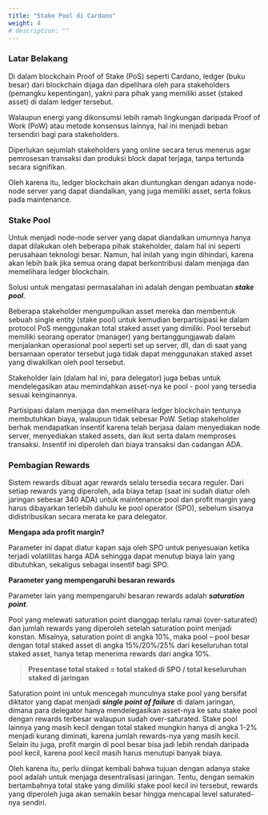 ```yaml
---
title: "Stake Pool di Cardano"
weight: 4
# description: ""
---
```


### Latar Belakang

Di dalam blockchain Proof of Stake (PoS) seperti Cardano, ledger (buku besar) dari blockchain dijaga dan dipelihara oleh para stakeholders (pemangku kepentingan), yakni para pihak yang memiliki asset (staked asset) di dalam ledger tersebut.

Walaupun energi yang dikonsumsi lebih ramah lingkungan daripada Proof of Work (PoW) atau metode konsensus lainnya, hal ini menjadi beban tersendiri bagi para stakeholders.

Diperlukan sejumlah stakeholders yang online secara terus menerus agar pemrosesan transaksi dan produksi block dapat terjaga, tanpa tertunda secara signifikan.

Oleh karena itu, ledger blockchain akan diuntungkan dengan adanya node-node server yang dapat diandalkan, yang juga memiliki asset, serta fokus pada maintenance.

### Stake Pool

Untuk menjadi node-node server yang dapat diandalkan umumnya hanya dapat dilakukan oleh beberapa pihak stakeholder, dalam hal ini seperti perusahaan teknologi besar. Namun, hal inilah yang ingin dihindari, karena akan lebih baik jika semua orang dapat berkontribusi dalam menjaga dan memelihara ledger blockchain.

Solusi untuk mengatasi permasalahan ini adalah dengan pembuatan ***stake pool***.

Beberapa stakeholder mengumpulkan asset mereka dan membentuk sebuah single entity (stake pool) untuk kemudian berpartisipasi ke dalam protocol PoS menggunakan total staked asset yang dimiliki. Pool tersebut memiliki seorang operator (manager) yang bertanggungjawab dalam menjalankan operasional pool seperti set up server, dll, dan di saat yang bersamaan operator tersebut juga tidak dapat menggunakan staked asset yang diwakilkan oleh pool tersebut.

Stakeholder lain (dalam hal ini, para delegator) juga bebas untuk mendelegasikan atau memindahkan asset-nya ke pool - pool yang tersedia sesuai keinginannya.

Partisipasi dalam menjaga dan memelihara ledger blockchain tentunya membutuhkan biaya, walaupun tidak sebesar PoW. Setiap stakeholder berhak mendapatkan insentif karena telah berjasa dalam menyediakan node server, menyediakan staked assets, dan ikut serta dalam memproses transaksi. Insentif ini diperoleh dari biaya transaksi dan cadangan ADA.

### Pembagian Rewards

Sistem rewards dibuat agar rewards selalu tersedia secara reguler. Dari setiap rewards yang diperoleh, ada biaya tetap (saat ini sudah diatur oleh jaringan sebesar 340 ADA) untuk maintenance pool dan profit margin yang harus dibayarkan terlebih dahulu ke pool operator (SPO), sebelum sisanya didistribusikan secara merata ke para delegator.

**Mengapa ada profit margin?**

Parameter ini dapat diatur kapan saja oleh SPO untuk penyesuaian ketika terjadi volatilitas harga ADA sehingga dapat menutup biaya lain yang dibutuhkan, sekaligus sebagai insentif bagi SPO.

**Parameter yang mempengaruhi besaran rewards**

Parameter lain yang mempengaruhi besaran rewards adalah ***saturation point***.

Pool yang melewati saturation point dianggap terlalu ramai (over-saturated) dan jumlah rewards yang diperoleh setelah saturation point menjadi konstan. Misalnya, saturation point di angka 10%, maka pool – pool besar dengan total staked asset di angka 15%/20%/25% dari keseluruhan total staked asset, hanya tetap menerima rewards dari angka 10%.

> **Presentase total staked = total staked di SPO / total keseluruhan staked di jaringan**

Saturation point ini untuk mencegah munculnya stake pool yang bersifat diktator yang dapat menjadi ***single point of failure*** di dalam jaringan, dimana para delegator hanya mendelegasikan asset-nya ke satu stake pool dengan rewards terbesar walaupun sudah over-saturated. Stake pool lainnya yang masih kecil dengan total staked mungkin hanya di angka 1-2% menjadi kurang diminati, karena jumlah rewards-nya yang masih kecil. Selain itu juga, profit margin di pool besar bisa jadi lebih rendah daripada pool kecil, karena pool kecil masih harus menutupi banyak biaya.

Oleh karena itu, perlu diingat kembali bahwa tujuan dengan adanya stake pool adalah untuk menjaga desentralisasi jaringan. Tentu, dengan semakin bertambahnya total stake yang dimiliki stake pool kecil ini tersebut, rewards yang diperoleh juga akan semakin besar hingga mencapai level saturated-nya sendiri.
